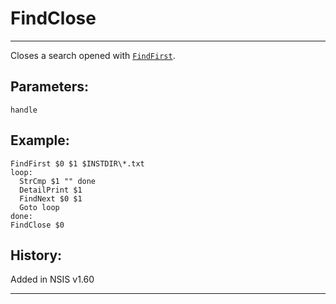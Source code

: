# FindClose

---

Closes a search opened with [`FindFirst`][1].

## Parameters:

    handle

## Example:

	FindFirst $0 $1 $INSTDIR\*.txt
	loop:
	  StrCmp $1 "" done
	  DetailPrint $1
	  FindNext $0 $1
	  Goto loop
	done:
	FindClose $0

## History:

Added in NSIS v1.60

---

[1]: FindFirst.md